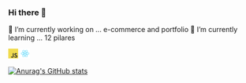 ### Hi there 👋

🔭 I’m currently working on ... e-commerce and portfolio
🌱 I’m currently learning ... 12 pilares
 
<code><img height="20" alt="javascript" src="https://raw.githubusercontent.com/github/explore/80688e429a7d4ef2fca1e82350fe8e3517d3494d/topics/javascript/javascript.png"></code>
<code><img height="20" alt="react" src="https://raw.githubusercontent.com/github/explore/80688e429a7d4ef2fca1e82350fe8e3517d3494d/topics/react/react.png"></code>


[![Anurag's GitHub stats](https://github-readme-stats.vercel.app/api?username=leanelshark&show_icons=true&&bg_color=DEG,090979,020024,090979&title_color=f1f1f1&text_color=f1f1f1)](https://github.com/leanelshark/github-readme-stats)
